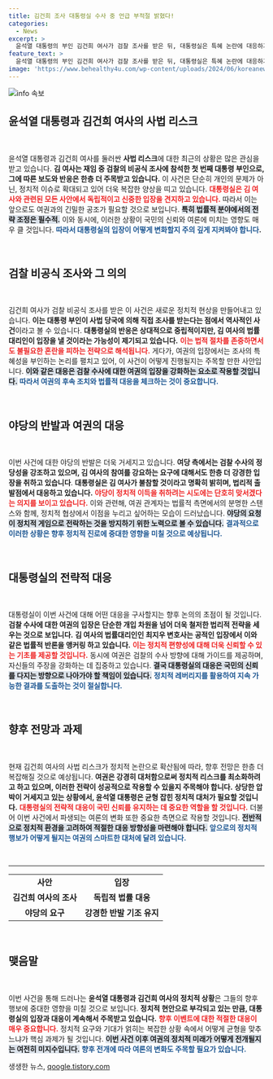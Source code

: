 ```yaml
---
title: 김건희 조사 대통령실 수사 중 언급 부적절 밝혔다!
categories:
  - News
excerpt: >
  윤석열 대통령의 부인 김건희 여사가 검찰 조사를 받은 뒤, 대통령실은 특혜 논란에 대응하기 위해 법률대리인과 역할을 나누고 있습니다. 이로 인해 여권과 야당 간 긴장이 고조되고 있는 가운데, 김 여사의 불참 입장도 예고되었습니다.
feature_text: >
  윤석열 대통령의 부인 김건희 여사가 검찰 조사를 받은 뒤, 대통령실은 특혜 논란에 대응하기 위해 법률대리인과 역할을 나누고 있습니다. 이로 인해 여권과 야당 간 긴장이 고조되고 있는 가운데, 김 여사의 불참 입장도 예고되었습니다.
image: 'https://www.behealthy4u.com/wp-content/uploads/2024/06/koreanews.jpg'
---
```


<p><img src="https://www.behealthy4u.com/wp-content/uploads/2024/06/koreanews.jpg" alt="info 속보" /></p>

<h2 data-ke-size="size26">윤석열 대통령과 김건희 여사의 사법 리스크</h2>

<p data-ke-size="size16">&nbsp;</p>  

<p>윤석열 대통령과 김건희 여사를 둘러싼 <b>사법 리스크</b>에 대한 최근의 상황은 많은 관심을 받고 있습니다. <strong>김 여사는 재임 중 검찰의 비공식 조사에 참석한 첫 번째 대통령 부인으로, 그에 따른 보도와 반응은 한층 더 주목받고 있습니다.</strong> 이 사건은 단순히 개인의 문제가 아닌, 정치적 이슈로 확대되고 있어 더욱 복잡한 양상을 띠고 있습니다. <b><span style="color: #ee2323;">대통령실은 김 여사와 관련된 모든 사안에서 독립적이고 신중한 입장을 견지하고 있습니다.</span></b> 따라서 이는 앞으로도 여권과의 긴밀한 공조가 필요할 것으로 보입니다. <b><span style="background-color: #21538527;">특히 법률적 분야에서의 전략 조정은 필수적.</span></b> 이와 동시에, 이러한 상황이 국민의 신뢰와 여론에 미치는 영향도 매우 클 것입니다. <b><span style="color: #1a5490;">따라서 대통령실의 입장이 어떻게 변화할지 주의 깊게 지켜봐야 합니다</span>.</b></p>

<p data-ke-size="size16">&nbsp;</p>

<h2 data-ke-size="size26">검찰 비공식 조사와 그 의의</h2>

<p data-ke-size="size16">&nbsp;</p>  

<p>김건희 여사가 검찰 비공식 조사를 받은 이 사건은 새로운 정치적 현상을 만들어내고 있습니다. <b>이는 대통령 부인이 사법 당국에 의해 직접 조사를 받는다는 점에서 역사적인 사건</b>이라고 볼 수 있습니다. <strong>대통령실의 반응은 상대적으로 중립적이지만, 김 여사의 법률대리인이 입장을 낼 것이라는 가능성이 제기되고 있습니다.</strong> <b><span style="color: #ee2323;">이는 법적 절차를 존중하면서도 불필요한 혼란을 피하는 전략으로 해석됩니다.</span></b> 게다가, 여권의 입장에서는 조사의 특혜성을 부인하는 논리를 펼치고 있어, 이 사건이 어떻게 진행될지는 주목할 만한 사안입니다. <b><span style="background-color: #21538527;">이와 같은 대응은 검찰 수사에 대한 여권의 입장을 강화하는 요소로 작용할 것입니다.</span></b> <b><span style="color: #1a5490;">따라서 여권의 후속 조치와 법률적 대응을 체크하는 것이 중요합니다.</span></b></p>

<p data-ke-size="size16">&nbsp;</p>

<h2 data-ke-size="size26">야당의 반발과 여권의 대응</h2>

<p data-ke-size="size16">&nbsp;</p>  

<p>이번 사건에 대한 야당의 반발은 더욱 거세지고 있습니다. <b>여당 측에서는 검찰 수사의 정당성을 강조하고 있으며, 김 여사의 참여를 강요하는 요구에 대해서도 한층 더 강경한 입장을 취하고 있습니다</b>. <strong>대통령실은 김 여사가 불참할 것이라고 명확히 밝히며, 법리적 출발점에서 대응하고 있습니다.</strong> <b><span style="color: #ee2323;">야당이 정치적 이득을 취하려는 시도에는 단호히 맞서겠다는 의지를 보이고 있습니다.</span></b> 이와 관련해, 여권 관계자는 법률적 측면에서의 분명한 스탠스와 함께, 정치적 협상에서 이점을 누리고 싶어하는 모습이 드러났습니다. <b><span style="background-color: #21538527;">야당의 요청이 정치적 게임으로 전락하는 것을 방지하기 위한 노력으로 볼 수 있습니다.</span></b> <b><span style="color: #1a5490;">결과적으로 이러한 상황은 향후 정치적 진로에 중대한 영향을 미칠 것으로 예상됩니다.</span></b></p>

<p data-ke-size="size16">&nbsp;</p>

<h2 data-ke-size="size26">대통령실의 전략적 대응</h2>

<p data-ke-size="size16">&nbsp;</p>  

<p>대통령실이 이번 사건에 대해 어떤 대응을 구사할지는 향후 논의의 초점이 될 것입니다. <b>검찰 수사에 대한 여권의 입장은 단순한 개입 차원을 넘어 더욱 철저한 법리적 전략을 세우는 것으로 보입니다.</b> <strong>김 여사의 법률대리인인 최지우 변호사는 공적인 입장에서 이와 같은 법률적 반론을 앵커링 하고 있습니다.</strong> <b><span style="color: #ee2323;">이는 정치적 편향성에 대해 더욱 신뢰할 수 있는 기초를 제공할 것입니다.</span></b> 동시에 여권은 검찰의 수사 방향에 대해 가이드를 제공하며, 자신들의 주장을 강화하는 데 집중하고 있습니다. <b><span style="background-color: #21538527;">결국 대통령실의 대응은 국민의 신뢰를 다지는 방향으로 나아가야 할 책임이 있습니다.</span></b> <b><span style="color: #1a5490;">정치적 레버리지를 활용하여 지속 가능한 결과를 도출하는 것이 절실합니다.</span></b></p>

<p data-ke-size="size16">&nbsp;</p>

<h2 data-ke-size="size26">향후 전망과 과제</h2>

<p data-ke-size="size16">&nbsp;</p>  

<p>현재 김건희 여사의 사법 리스크가 정치적 논란으로 확산됨에 따라, 향후 전망은 한층 더 복잡해질 것으로 예상됩니다. <b>여권은 강경히 대처함으로써 정치적 리스크를 최소화하려고 하고 있으며, 이러한 전략이 성공적으로 작용할 수 있을지 주목해야 합니다.</b> <strong>상당한 압박이 거세지고 있는 상황에서, 윤석열 대통령은 균형 잡힌 정치적 대처가 필요할 것입니다.</strong> <b><span style="color: #ee2323;">대통령실의 전략적 대응이 국민 신뢰를 유지하는 데 중요한 역할을 할 것입니다.</span></b> 더불어 이번 사건에서 파생되는 여론의 변화 또한 중요한 측면으로 작용할 것입니다. <b><span style="background-color: #21538527;">전반적으로 정치적 환경을 고려하여 적절한 대응 방향성을 마련해야 합니다.</span></b> <b><span style="color: #1a5490;">앞으로의 정치적 행보가 어떻게 될지는 여권의 스마트한 대처에 달려 있습니다.</span></b> </p>

<p data-ke-size="size16">&nbsp;</p>

<hr>

<table>
    <tr>
        <td style="text-align: center; height: 17px;"><b>사안</b></td>
        <td style="text-align: center; height: 17px;"><b>입장</b></td>
    </tr>
    <tr>
        <td style="text-align: center; height: 17px;"><b>김건희 여사의 조사</b></td>
        <td style="text-align: center; height: 17px;"><b>독립적 법률 대응</b></td>
    </tr>
    <tr>
        <td style="text-align: center; height: 17px;"><b>야당의 요구</b></td>
        <td style="text-align: center; height: 17px;"><b>강경한 반발 기조 유지</b></td>
    </tr>
</table>

<p data-ke-size="size16">&nbsp;</p> 

<h2 data-ke-size="size26">맺음말</h2>

<p data-ke-size="size16">&nbsp;</p>  

<p>이번 사건을 통해 드러나는 <b>윤석열 대통령과 김건희 여사의 정치적 상황</b>은 그들의 향후 행보에 중대한 영향을 미칠 것으로 보입니다. <strong>정치적 현안으로 부각되고 있는 만큼, 대통령실의 입장과 대응이 계속해서 주목받고 있습니다.</strong> <b><span style="color: #ee2323;">향후 이벤트에 대한 적절한 대응이 매우 중요합니다.</span></b> 정치적 요구와 기대가 얽히는 복잡한 상황 속에서 어떻게 균형을 맞추느냐가 핵심 과제가 될 것입니다. <b><span style="background-color: #21538527;">이번 사건 이후 여권의 정치적 미래가 어떻게 전개될지는 여전히 미지수입니다.</span></b> <b><span style="color: #1a5490;">향후 전개에 따라 여론의 변화도 주목할 필요가 있습니다.</span></b> </p>
생생한 뉴스, <a href="https://qoogle.tistory.com" rel="dofollow">qoogle.tistory.com</a>


